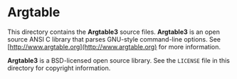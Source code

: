Argtable
========

This directory contains the **Argtable3** source files. **Argtable3** is an open source ANSI C library that parses GNU-style command-line options.
See [http://www.argtable.org](http://www.argtable.org) for more information.  

**Argtable3** is a BSD-licensed open source library. See the `LICENSE` file in this directory for copyright information.